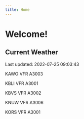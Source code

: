 ```yaml
---
title: Home
---
```

# Welcome!

## Current Weather

Last updated: 2022-07-25 09:03:43

KAWO VFR A3003

KBLI VFR A3001

KBVS VFR A3002

KNUW VFR A3006

KORS VFR A3001


